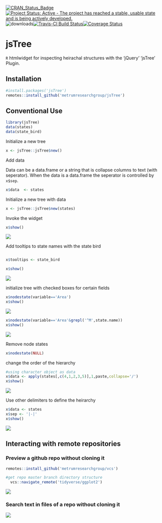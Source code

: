 
<!-- README.md is generated from README.Rmd. Please edit that file -->

[![CRAN\_Status\_Badge](https://www.r-pkg.org/badges/version/jsTree)](https://cran.r-project.org/package=jsTree)
[![Project Status: Active - The project has reached a stable, usable
state and is being actively
developed.](http://www.repostatus.org/badges/0.1.0/active.svg)](http://www.repostatus.org/#active)
![downloads](http://cranlogs.r-pkg.org/badges/jsTree)[![Travis-CI Build
Status](https://travis-ci.org/metrumresearchgroup/jsTree.svg?branch=master)](https://travis-ci.org/metrumresearchgroup/jsTree)[![Coverage
Status](https://img.shields.io/codecov/c/github/metrumresearchgroup/jsTree/master.svg)](https://codecov.io/github/metrumresearchgroup/jsTree?branch=master)

# jsTree

`R` htmlwidget for inspecting heirachal structures with the ‘jQuery’
‘jsTree’ Plugin.

## Installation

``` r
#install.packages('jsTree')
remotes::install_github('metrumresearchgroup/jsTree')
```

## Conventional Use

``` r
library(jsTree)
data(states)
data(state_bird)
```

Initialize a new tree

``` r
x <- jsTree::jsTree$new()
```

Add data

Data can be a data.frame or a string that is collapse columns to text
(with seperator). When the data is a data.frame the seperator is
controlled by `x$sep`.

``` r
x$data  <- states
```

Initialize a new tree with data

``` r
x <- jsTree::jsTree$new(states)
```

Invoke the widget

``` r
x$show()
```

![](tools/readme/README-unnamed-chunk-7-1.png)<!-- -->

Add tooltips to state names with the state bird

``` r

x$tooltips <- state_bird

x$show()
```

![](tools/readme/README-unnamed-chunk-8-1.png)<!-- -->

initialize tree with checked boxes for certain fields

``` r
x$nodestate(variable=='Area')
x$show()
```

![](tools/readme/README-unnamed-chunk-9-1.png)<!-- -->

``` r
x$nodestate(variable=='Area'&grepl('^M',state.name))
x$show()
```

![](tools/readme/README-unnamed-chunk-10-1.png)<!-- -->

Remove node states

``` r
x$nodestate(NULL)
```

change the order of the hierarchy

``` r
#using character object as data
x$data <- apply(states[,c(4,1,2,3,5)],1,paste,collapse='/')
x$show()
```

![](tools/readme/README-unnamed-chunk-12-1.png)<!-- -->

Use other delimiters to define the heirarchy

``` r
x$data <- states
x$sep <- '|-|'
x$show()
```

![](tools/readme/README-unnamed-chunk-13-1.png)<!-- -->

## Interacting with remote repositories

### Preview a github repo without cloning it

``` r
remotes::install_github('metrumresearchgroup/vcs')

#get repo master branch directory structure
  vcs::navigate_remote('tidyverse/ggplot2')
```

![](https://github.com/yonicd/jsTree/blob/master/Miscellaneous/preview_gh_example.gif?raw=true)

### Search text in files of a repo without cloning it

![](https://github.com/yonicd/jsTree/blob/master/Miscellaneous/jstree_vcs_grepr.gif?raw=true)
